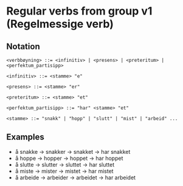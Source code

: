 # Regular verbs from group v1 (Regelmessige verb)
## Notation
```
<verbbøyning> ::= <infinitiv> | <presens> | <preteritum> | <perfektum_partisipp>

<infinitiv> ::= <stamme> "e"

<presens> ::= <stamme> "er"

<preteritum> ::= <stamme> "et"

<perfektum_partisipp> ::= "har" <stamme> "et"

<stamme> ::= "snakk" | "hopp" | "slutt" | "mist" | "arbeid" ...
```

## Examples
- å snakke &rarr; snakker &rarr; snakket &rarr; har snakket
- å hoppe &rarr; hopper &rarr; hoppet &rarr; har hoppet
- å slutte &rarr; slutter &rarr; sluttet &rarr; har sluttet
- å miste &rarr; mister &rarr; mistet &rarr; har mistet
- å arbeide &rarr; arbeider &rarr; arbeidet &rarr; har arbeidet

